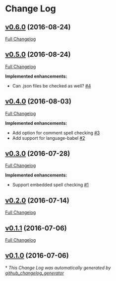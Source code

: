# Change Log

## [v0.6.0](https://github.com/yitzchak/linter-spell-javascript/tree/v0.6.0) (2016-08-24)
[Full Changelog](https://github.com/yitzchak/linter-spell-javascript/compare/v0.5.0...v0.6.0)

## [v0.5.0](https://github.com/yitzchak/linter-spell-javascript/tree/v0.5.0) (2016-08-24)
[Full Changelog](https://github.com/yitzchak/linter-spell-javascript/compare/v0.4.0...v0.5.0)

**Implemented enhancements:**

- Can .json files be checked as well? [\#4](https://github.com/yitzchak/linter-spell-javascript/issues/4)

## [v0.4.0](https://github.com/yitzchak/linter-spell-javascript/tree/v0.4.0) (2016-08-03)
[Full Changelog](https://github.com/yitzchak/linter-spell-javascript/compare/v0.3.0...v0.4.0)

**Implemented enhancements:**

- Add option for comment spell checking [\#3](https://github.com/yitzchak/linter-spell-javascript/issues/3)
- Add support for language-babel [\#2](https://github.com/yitzchak/linter-spell-javascript/issues/2)

## [v0.3.0](https://github.com/yitzchak/linter-spell-javascript/tree/v0.3.0) (2016-07-28)
[Full Changelog](https://github.com/yitzchak/linter-spell-javascript/compare/v0.2.0...v0.3.0)

**Implemented enhancements:**

- Support embedded spell checking [\#1](https://github.com/yitzchak/linter-spell-javascript/issues/1)

## [v0.2.0](https://github.com/yitzchak/linter-spell-javascript/tree/v0.2.0) (2016-07-14)
[Full Changelog](https://github.com/yitzchak/linter-spell-javascript/compare/v0.1.1...v0.2.0)

## [v0.1.1](https://github.com/yitzchak/linter-spell-javascript/tree/v0.1.1) (2016-07-06)
[Full Changelog](https://github.com/yitzchak/linter-spell-javascript/compare/v0.1.0...v0.1.1)

## [v0.1.0](https://github.com/yitzchak/linter-spell-javascript/tree/v0.1.0) (2016-07-06)


\* *This Change Log was automatically generated by [github_changelog_generator](https://github.com/skywinder/Github-Changelog-Generator)*